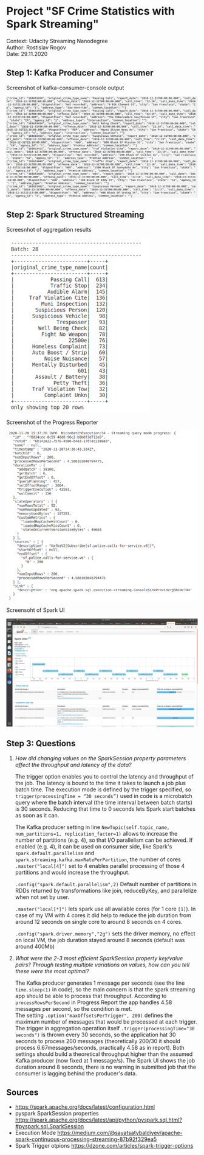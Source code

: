 # Project "SF Crime Statistics with Spark Streaming"

Context: Udacity Streaming Nanodegree  
Author: Rostislav Rogov  
Date: 29.11.2020  

## Step 1: Kafka Producer and Consumer

Screenshot of kafka-consumer-console output

![](./pics/consumer_kafka_console_Screenshot_2020-11-28_10-04-19.png)

## Step 2: Spark Structured Streaming

Screesnhot of aggregation results

![](./pics/batch_ingestion_of_the_aggregation_Screenshot_2020-11-28_14-25-28.png)

Screenshot of the Progress Reporter

![](./pics/Progress_Reporter_Screenshot_2020-11-28_15-40-24.png)

Screensoht of Spark UI

![](./pics/UI_Screenshot_2020-11-28_16-05-11.png)

## Step 3: Questions

1. _How did changing values on the SparkSession property parameters affect the throughput and latency of the data?_

    The trigger option enables you to control the latency and throughput of the job. The latency is bound to the time it takes to launch a job plus batch time. The execution mode is defined by the trigger specified, so `trigger(processingTime = “30 seconds”)` used in code is a microbatch query where the batch interval (the time interval between batch starts) is 30 seconds. Reducing that time to 0 seconds lets Spark start batches as soon as it can.
    
    The Kafka producer setting in line `NewTopic(self.topic_name, num_partitions=1, replication_factor=1)` allows to increase the number of partitions (e.g. 4), so that I/O parallelism can be achieved. If enabled (e.g. 4), it can be used on consumer side, like Spark's `spark.default.parallelism` and `spark.streaming.kafka.maxRatePerPartition`, the number of cores `.master("local[4]")` set to 4 enables parallel processing of those 4 partitions and would increase the throughput. 

    `.config("spark.default.parallelism",2)` Default number of partitions in RDDs returned by transformations like join, reduceByKey, and parallelize when not set by user.

    `.master("local[*]")` lets spark use all available cores (for 1 core `[1]`). In case of my VM with 4 cores it did help to reduce the job duration from around 12 seconds on single core to around 8 seconds on 4 cores. 

    `.config("spark.driver.memory","2g")` sets the driver memory, no effect on local VM, the job duration stayed around 8 seconds (default was around 400Mb)

2. _What were the 2-3 most efficient SparkSession property key/value pairs? Through testing multiple variations on values, how can you tell these were the most optimal?_

    The Kafka producer generates 1 message per seconds (see the line `time.sleep(1)` in code), so the main concern is that the spark streaming app should be able to process that throughput. According to `processRowsPerSecond` in Progress Report the app handles 4.58 messages per second, so the condition is met.  
    The setting `.option("maxOffsetsPerTrigger", 200)` defines the maximum number of messages that would be processed at each trigger. The trigger in aggregation operation itself `.trigger(processingTime="30 seconds")` is thrown  every 30 seconds, so the application hat 30 seconds to process 200 messages (theoretically 200/30 it should process 6.67messages/seconds, practically 4.58 as in report). Both settings should build a theoretical throughput higher than the assumed Kafka producer (now fixed at 1 message/s).
    The Spark UI shows the job duration around 8 seconds, there is no warning in submitted job that the consumer is lagging behind the producer's data.

## Sources

- https://spark.apache.org/docs/latest/configuration.html
- pyspark SparkSession properties https://spark.apache.org/docs/latest/api/python/pyspark.sql.html?#pyspark.sql.SparkSession
- Execution Mode https://medium.com/@sayatsatybaldiyev/apache-spark-continuous-processing-streaming-87b92f329ea5
- Spark Trigger otpions https://dzone.com/articles/spark-trigger-options 